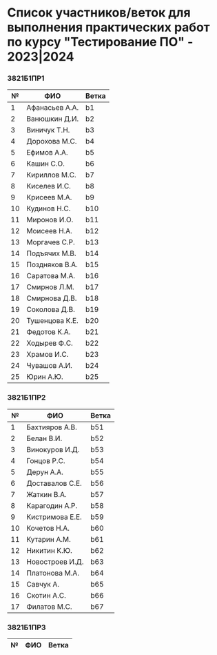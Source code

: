 # Список участников/веток для выполнения практических работ по курсу "Тестирование ПО" - 2023|2024


### 3821Б1ПР1

|№   |  ФИО   | Ветка |
| -- | ------ | ----- |
| 1 | Афанасьев А.А. | b1 |
| 2 | Ванюшкин Д.И. | b2 |
| 3 | Виничук Т.Н. | b3 |
| 4 | Дорохова М.С. | b4 |
| 5 | Ефимов А.А. | b5 |
| 6 | Кашин С.О. | b6 |
| 7 | Кириллов М.С. | b7 |
| 8 | Киселев И.С. | b8 |
| 9 | Крисеев М.А. | b9 |
| 10 | Кудинов Н.С. | b10 |
| 11 | Миронов И.О. | b11 |
| 12 | Моисеев Н.А. | b12 |
| 13 | Моргачев С.Р. | b13 |
| 14 | Подъячих М.В. | b14 |
| 15 | Поздняков В.А. | b15 |
| 16 | Саратова М.А. | b16 |
| 17 | Смирнов Л.М. | b17 |
| 18 | Смирнова Д.В. | b18 |
| 19 | Соколова Д.В. | b19 |
| 20 | Тушенцова К.Е. | b20 |
| 21 | Федотов К.А. | b21 |
| 22 | Ходырев Ф.С. | b22 |
| 23 | Храмов И.С. | b23 |
| 24 | Чувашов А.И. | b24 |
| 25 | Юрин А.Ю. | b25 |


### 3821Б1ПР2

|№   |  ФИО   | Ветка |
| -- | ------ | ----- |
| 1 | Бахтияров А.В. | b51 |
| 2 | Белан В.И. | b52 |
| 3 | Винокуров И.Д. | b53 |
| 4 | Гонцов Р.С. | b54 |
| 5 | Дерун А.А. | b55 |
| 6 | Доставалов С.Е. | b56 |
| 7 | Жаткин В.А. | b57 |
| 8 | Карагодин А.Р. | b58 |
| 9 | Кистримова Е.Е. | b59 |
| 10 | Кочетов Н.А. | b60 |
| 11 | Кутарин А.М. | b61 |
| 12 | Никитин К.Ю. | b62 |
| 13 | Новостроев И.Д. | b63 |
| 14 | Платонова М.А. | b64 |
| 15 | Савчук А. | b65 |
| 16 | Скотин А.С. | b66 |
| 17 | Филатов М.С. | b67 |

### 3821Б1ПР3

|№   |  ФИО   | Ветка |
| -- | ------ | ----- |




